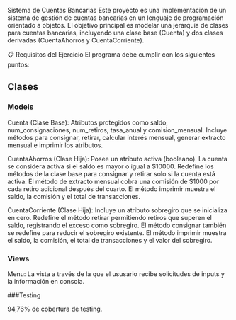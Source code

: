 Sistema de Cuentas Bancarias
Este proyecto es una implementación de un sistema de gestión de cuentas bancarias en un lenguaje de programación orientado a objetos. El objetivo principal es modelar una jerarquía de clases para cuentas bancarias, incluyendo una clase base (Cuenta) y dos clases derivadas (CuentaAhorros y CuentaCorriente).

📋 Requisitos del Ejercicio
El programa debe cumplir con los siguientes puntos:

## Clases

### Models

Cuenta (Clase Base): Atributos protegidos como saldo, num_consignaciones, num_retiros, tasa_anual y comision_mensual. Incluye métodos para consignar, retirar, calcular interés mensual, generar extracto mensual e imprimir los atributos.

CuentaAhorros (Clase Hija): Posee un atributo activa (booleano). La cuenta se considera activa si el saldo es mayor o igual a $10000. Redefine los métodos de la clase base para consignar y retirar solo si la cuenta está activa. El método de extracto mensual cobra una comisión de $1000 por cada retiro adicional después del cuarto. El método imprimir muestra el saldo, la comisión y el total de transacciones.

CuentaCorriente (Clase Hija): Incluye un atributo sobregiro que se inicializa en cero. Redefine el método retirar permitiendo retiros que superen el saldo, registrando el exceso como sobregiro. El método consignar también se redefine para reducir el sobregiro existente. El método imprimir muestra el saldo, la comisión, el total de transacciones y el valor del sobregiro.

### Views

Menu: La vista a través de la que el ususario recibe solicitudes de inputs y la información en consola.

###Testing

94,76% de cobertura de testing.
